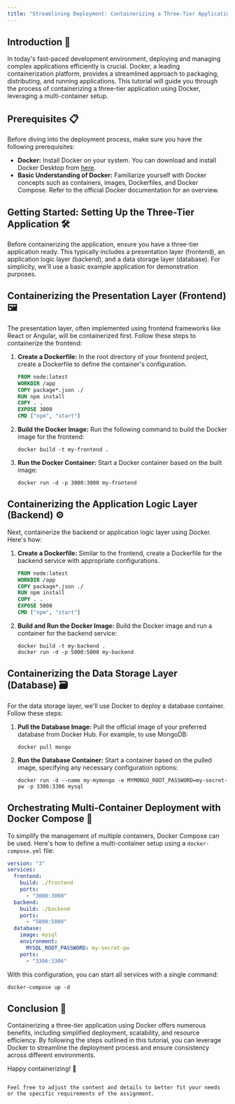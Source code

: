 ```yaml
---
title: "Streamlining Deployment: Containerizing a Three-Tier Application with Docker 🐳"
---
```


## Introduction 🚀

In today's fast-paced development environment, deploying and managing complex applications efficiently is crucial. Docker, a leading containerization platform, provides a streamlined approach to packaging, distributing, and running applications. This tutorial will guide you through the process of containerizing a three-tier application using Docker, leveraging a multi-container setup.

## Prerequisites 📋

Before diving into the deployment process, make sure you have the following prerequisites:

- **Docker:** Install Docker on your system. You can download and install Docker Desktop from [here](https://www.docker.com/products/docker-desktop/).
- **Basic Understanding of Docker:** Familiarize yourself with Docker concepts such as containers, images, Dockerfiles, and Docker Compose. Refer to the official Docker documentation for an overview.

## Getting Started: Setting Up the Three-Tier Application 🛠

Before containerizing the application, ensure you have a three-tier application ready. This typically includes a presentation layer (frontend), an application logic layer (backend), and a data storage layer (database). For simplicity, we'll use a basic example application for demonstration purposes.

## Containerizing the Presentation Layer (Frontend) 🖼

The presentation layer, often implemented using frontend frameworks like React or Angular, will be containerized first. Follow these steps to containerize the frontend:

1. **Create a Dockerfile:** In the root directory of your frontend project, create a Dockerfile to define the container's configuration.
   
   ```Dockerfile
   FROM node:latest
   WORKDIR /app
   COPY package*.json ./
   RUN npm install
   COPY . .
   EXPOSE 3000
   CMD ["npm", "start"]
   ```

2. **Build the Docker Image:** Run the following command to build the Docker image for the frontend:
   
   ```shell
   docker build -t my-frontend .
   ```

3. **Run the Docker Container:** Start a Docker container based on the built image:
   
   ```shell
   docker run -d -p 3000:3000 my-frontend
   ```

## Containerizing the Application Logic Layer (Backend) ⚙

Next, containerize the backend or application logic layer using Docker. Here's how:

1. **Create a Dockerfile:** Similar to the frontend, create a Dockerfile for the backend service with appropriate configurations.

   ```Dockerfile
   FROM node:latest
   WORKDIR /app
   COPY package*.json ./
   RUN npm install
   COPY . .
   EXPOSE 5000
   CMD ["npm", "start"]
   ```

2. **Build and Run the Docker Image:** Build the Docker image and run a container for the backend service:

   ```shell
   docker build -t my-backend .
   docker run -d -p 5000:5000 my-backend
   ```

## Containerizing the Data Storage Layer (Database) 🗃

For the data storage layer, we'll use Docker to deploy a database container. Follow these steps:

1. **Pull the Database Image:** Pull the official image of your preferred database from Docker Hub. For example, to use MongoDB:

   ```shell
   docker pull mongo
   ```

2. **Run the Database Container:** Start a container based on the pulled image, specifying any necessary configuration options:

   ```shell
   docker run -d --name my-mymongo -e MYMONGO_ROOT_PASSWORD=my-secret-pw -p 3306:3306 mysql
   ```

## Orchestrating Multi-Container Deployment with Docker Compose 🐋

To simplify the management of multiple containers, Docker Compose can be used. Here's how to define a multi-container setup using a `docker-compose.yml` file:

```yaml
version: "3"
services:
  frontend:
    build: ./frontend
    ports:
      - "3000:3000"
  backend:
    build: ./backend
    ports:
      - "5000:5000"
  database:
    image: mysql
    environment:
      MYSQL_ROOT_PASSWORD: my-secret-pw
    ports:
      - "3306:3306"
```

With this configuration, you can start all services with a single command:

```shell
docker-compose up -d
```

## Conclusion 🌟

Containerizing a three-tier application using Docker offers numerous benefits, including simplified deployment, scalability, and resource efficiency. By following the steps outlined in this tutorial, you can leverage Docker to streamline the deployment process and ensure consistency across different environments.

Happy containerizing! 🚀
```

Feel free to adjust the content and details to better fit your needs or the specific requirements of the assignment.